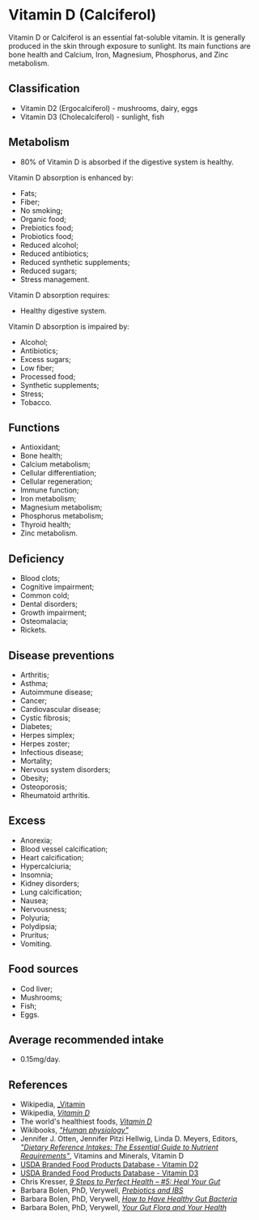 # Vitamin D (Calciferol)
Vitamin D or Calciferol is an essential fat-soluble vitamin. It is generally produced in the skin through exposure to sunlight. Its main functions are bone health and Calcium, Iron, Magnesium, Phosphorus, and Zinc metabolism.

## Classification
- Vitamin D2 (Ergocalciferol) - mushrooms, dairy, eggs
- Vitamin D3 (Cholecalciferol) - sunlight, fish

## Metabolism
- 80% of Vitamin D is absorbed if the digestive system is healthy.

Vitamin D absorption is enhanced by:
- Fats;
- Fiber;
- No smoking;
- Organic food;
- Prebiotics food;
- Probiotics food;
- Reduced alcohol;
- Reduced antibiotics;
- Reduced synthetic supplements;
- Reduced sugars;
- Stress management.

Vitamin D absorption requires:
- Healthy digestive system.

Vitamin D absorption is impaired by:
- Alcohol;
- Antibiotics;
- Excess sugars;
- Low fiber;
- Processed food;
- Synthetic supplements;
- Stress;
- Tobacco.

## Functions
- Antioxidant;
- Bone health;
- Calcium metabolism;
- Cellular differentiation;
- Cellular regeneration;
- Immune function;
- Iron metabolism;
- Magnesium metabolism;
- Phosphorus metabolism;
- Thyroid health;
- Zinc metabolism.

## Deficiency
- Blood clots;
- Cognitive impairment;
- Common cold;
- Dental disorders;
- Growth impairment;
- Osteomalacia;
- Rickets.

## Disease preventions
- Arthritis;
- Asthma;
- Autoimmune disease;
- Cancer;
- Cardiovascular disease;
- Cystic fibrosis;
- Diabetes;
- Herpes simplex;
- Herpes zoster;
- Infectious disease;
- Mortality;
- Nervous system disorders;
- Obesity;
- Osteoporosis;
- Rheumatoid arthritis.

## Excess
- Anorexia;
- Blood vessel calcification;
- Heart calcification;
- Hypercalciuria;
- Insomnia;
- Kidney disorders;
- Lung calcification;
- Nausea;
- Nervousness;
- Polyuria;
- Polydipsia;
- Pruritus;
- Vomiting.

## Food sources
- Cod liver;
- Mushrooms;
- Fish;
- Eggs.

## Average recommended intake
- 0.15mg/day.

## References
- Wikipedia, [_Vitamin](https://en.wikipedia.org/wiki/Vitamin)
- Wikipedia, [_Vitamin D_](https://en.wikipedia.org/wiki/Vitamin_D)
- The world's healthiest foods, [_Vitamin D_](http://www.whfoods.com/genpage.php?tname=nutrient&dbid=110)
- Wikibooks, [_"Human physiology"_](https://en.Wikibooks.org/wiki/Human_Physiology/Nutrition#Vitamins)
- Jennifer J. Otten, Jennifer Pitzi Hellwig, Linda D. Meyers, Editors, [_"Dietary Reference Intakes: The Essential Guide to Nutrient Requirements"_](https://www.amazon.com/Dietary-Reference-Intakes-Essential-Requirements/dp/0309157420), Vitamins and Minerals, Vitamin D
- [USDA Branded Food Products Database - Vitamin D2](https://ndb.nal.usda.gov/ndb/nutrients/report/nutrientsfrm?max=1000&offset=0&totCount=0&nutrient1=325&nutrient2=&nutrient3=&subset=0&sort=c&measureby=g)
- [USDA Branded Food Products Database - Vitamin D3](https://ndb.nal.usda.gov/ndb/nutrients/report/nutrientsfrm?max=1000&offset=0&totCount=0&nutrient1=326&nutrient2=&nutrient3=&subset=0&sort=c&measureby=g)
- Chris Kresser, [_9 Steps to Perfect Health – #5: Heal Your Gut_](https://chriskresser.com/9-steps-to-perfect-health-5-heal-your-digestive-system/)
- Barbara Bolen, PhD, Verywell, [_Prebiotics and IBS_](https://www.verywell.com/prebiotics-and-ibs-1944748)
- Barbara Bolen, PhD, Verywell, [_How to Have Healthy Gut Bacteria_](https://www.verywell.com/how-to-have-healthy-digestivesystem-bacteria-1945326)
- Barbara Bolen, PhD, Verywell, [_Your Gut Flora and Your Health_](https://www.verywell.com/what-are-your-digestive-system-flora-1944914)
